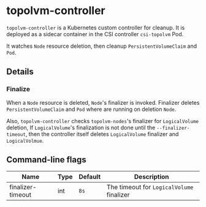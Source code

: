 topolvm-controller
==================

`topolvm-controller` is a Kubernetes custom controller for cleanup.
It is deployed as a sidecar container in the CSI controller `csi-topolvm` Pod.

It watches `Node` resource deletion, then cleanup `PersistentVolumeClaim` and `Pod`.

Details
-------

### Finalize

When a `Node` resource is deleted, `Node`'s finalizer is invoked.
Finalizer deletes `PersistentVolumeClaim` and `Pod` where are running on deletion `Node`.

Also, `topolvm-controller` checks `topolvm-nodes`'s finalizer for `LogicalVolume` deletion,
If `LogicalVolume`'s finalization is not done until the `--finalizer-timeout`,
then the controller itself deletes `LogicalVolume` finalizer and `LogicalVolmue`.

Command-line flags
------------------

| Name              | Type | Default | Description                               |
| ----------------- | ---- | ------- | ----------------------------------------- |
| finalizer-timeout | int  | `8s`    | The timeout for `LogicalVolume` finalizer |
